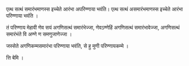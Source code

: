 एत्थ सत्थं समारंभमाणस्स इच्चेते आरंभा अपरिण्णाया भवंति। एत्थ सत्थं असमारंभमाणस्स इच्चेते आरंभा परिण्णाया भवंति । 

तं परिण्णाय मेहावी णेव सयं अगणिसत्थं समारंभेज्जा, णेवऽण्णेहिं अगणिसत्थं समारंभावेज्जा, अगणिसत्थं समारंभंते वि अण्णे ण समणुजाणेज्जा ।

जस्सेते अगणिकम्मसमारंभा परिण्णाया भवंति, से हु मुणी परिण्णायकम्मे । 

त्ति बेमि ।

